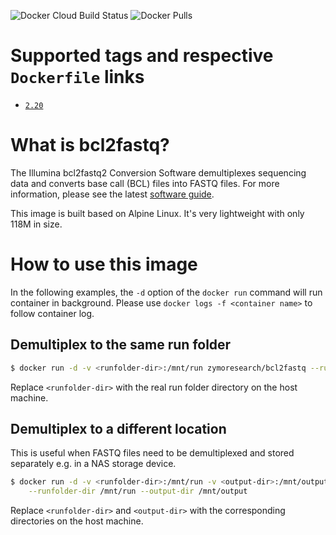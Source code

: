 ![Docker Cloud Build Status](https://img.shields.io/docker/cloud/build/zymoresearch/bcl2fastq) ![Docker Pulls](https://img.shields.io/docker/pulls/zymoresearch/bcl2fastq)

# Supported tags and respective `Dockerfile` links

* [`2.20`](https://github.com/Zymo-Research/docker-bcl2fastq/blob/master/Dockerfile)

# What is bcl2fastq?

The Illumina bcl2fastq2 Conversion Software demultiplexes sequencing data and converts base call (BCL) files into FASTQ files. For more information, please see the latest [software guide](https://support.illumina.com/content/dam/illumina-support/documents/documentation/software_documentation/bcl2fastq/bcl2fastq2-v2-20-software-guide-15051736-03.pdf).

This image is built based on Alpine Linux. It's very lightweight with only 118M in size.

# How to use this image

In the following examples, the `-d` option of the `docker run` command will run container in background. Please use `docker logs -f <container name>` to follow container log.

## Demultiplex to the same run folder

```bash
$ docker run -d -v <runfolder-dir>:/mnt/run zymoresearch/bcl2fastq --runfolder-dir /mnt/run
```
Replace `<runfolder-dir>` with the real run folder directory on the host machine.

## Demultiplex to a different location

This is useful when FASTQ files need to be demultiplexed and stored separately e.g. in a NAS storage device.

```bash
$ docker run -d -v <runfolder-dir>:/mnt/run -v <output-dir>:/mnt/output zymoresearch/bcl2fastq \
    --runfolder-dir /mnt/run --output-dir /mnt/output
```
Replace `<runfolder-dir>` and `<output-dir>` with the corresponding directories on the host machine.
